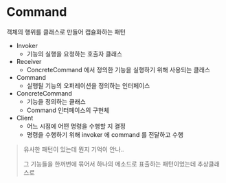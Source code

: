 # Command

객체의 행위를 클래스로 만들어 캡슐화하는 패턴



- Invoker
  - 기능의 실행을 요청하는 호출자 클래스
- Receiver
  - ConcreteCommand 에서 정의한 기능을 실행하기 위해 사용되는 클래스
- Command
  - 실행될 기능의 오퍼레이션을 정의하는 인터페이스
- ConcreteCommand
  - 기능을 정의하는 클래스
  - Command 인터페이스의 구현체
- Client
  - 어느 시점에 어떤 명령을 수행할 지 결정
  - 명령을 수행하기 위해 invoker 에 command 를 전달하고 수행


> 유사한 패턴이 있는데 뭔지 기억이 안나..
> 
> 그 기능들을 한꺼번에 묶어서 하나의 메소드로 표출하는 패턴이었는데 
> 추상클래스로 